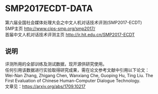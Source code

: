 # SMP2017ECDT-DATA
第六届全国社会媒体处理大会之中文人机对话技术评测(SMP2017-ECDT)  
SMP主页 http://www.cips-smp.org/smp2017/  
首届中文人机对话技术评测主页 http://ir.hit.edu.cn/SMP2017-ECDT  
 
说明     
-----
评测所用的全部训练及测试数据，现开源供研究使用。     
任何引用该数据进行实验取得研究成果，需在论文参考文献中引用以下论文：     
Wei-Nan Zhang, Zhigang Chen, Wanxiang Che, Guoping Hu, Ting Liu. The First Evaluation of Chinese Human-Computer Dialogue Technology.      
文章见：https://arxiv.org/abs/1709.10217 
